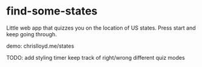 # find-some-states

Little web app that quizzes you on the location of US states. Press start and keep going through.

demo: chrislloyd.me/states

TODO:
    add styling
    timer
    keep track of right/wrong
    different quiz modes
